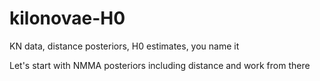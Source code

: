 # kilonovae-H0
KN data, distance posteriors, H0 estimates, you name it

Let's start with NMMA posteriors including distance and work from there
